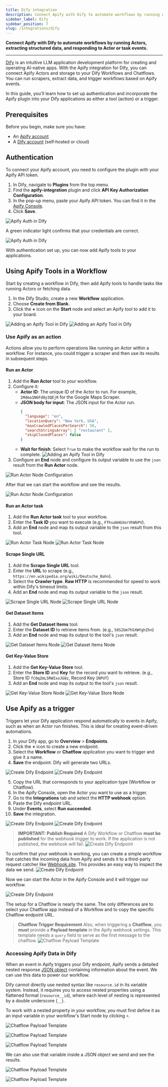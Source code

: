 ```yaml
---
title: Dify integration
description: Connect Apify with Dify to automate workflows by running Actors, extracting data, and responding to Apify events.
sidebar_label: Dify
sidebar_position: 7
slug: /integrations/dify
---
```


**Connect Apify with Dify to automate workflows by running Actors, extracting structured data, and responding to Actor or task events.**

---

[Dify](https://dify.ai/) is an intuitive LLM application development platform for creating and operating AI-native apps. With the Apify integration for Dify, you can connect Apify Actors and storage to your Dify Workflows and Chatflows. You can run scrapers, extract data, and trigger workflows based on Apify events.

In this guide, you'll learn how to set up authentication and incorporate the Apify plugin into your Dify applications as either a tool (action) or a trigger.

## Prerequisites

Before you begin, make sure you have:

- An [Apify account](https://console.apify.com/)
- A [Dify account](https://dify.ai/) (self‑hosted or cloud)

## Authentication

To connect your Apify account, you need to configure the plugin with your Apify API token.

1. In Dify, navigate to **Plugins** from the top menu.
2. Find the **apify-integration** plugin and click **API Key Authorization Configuration**.
3. In the pop-up menu, paste your Apify API token. You can find it in the [Apify Console](https://console.apify.com/settings/integrations).
4. Click **Save**.

![Apify Auth in Dify](../images/dify-connection-popup.png)

A green indicator light confirms that your credentials are correct.

![Apify Auth in Dify](../images/dify-connection-success.png)

With authentication set up, you can now add Apify tools to your applications.

## Using Apify Tools in a Workflow

Start by creating a workflow in Dify, then add Apify tools to handle tasks like running Actors or fetching data.

1. In the Dify Studio, create a new **Workflow** application.
2. Choose **Create from Blank**.
3. Click the **+** icon on the **Start** node and select an Apify tool to add it to your board.

![Adding an Apify Tool in Dify](../images/dify-workflow-create.png)
![Adding an Apify Tool in Dify](../images/dify-workflow-start.png)

### Use Apify as an action

Actions allow you to perform operations like running an Actor within a workflow. For instance, you could trigger a scraper and then use its results in subsequent steps.

#### Run an Actor

1. Add the **Run Actor** tool to your workflow.
2. Configure it:
    - **Actor ID**: The unique ID of the Actor to run. For example, `2Mdma1N6Fd0y3QEjR` for the Google Maps Scraper.
    - **JSON body for input**: The JSON input for the Actor run.
      ```json
      {
        "language": "en",
        "locationQuery": "New York, USA",
        "maxCrawledPlacesPerSearch": 50,
        "searchStringsArray": [ "restaurant" ],
        "skipClosedPlaces": false
      }
      ```
    - **Wait for finish**: Select `True` to make the workflow wait for the run to complete.
![Adding an Apify Tool in Dify](../images/dify-configure-actor-run.png)
3. Configure an **End** node and configure its output variable to use the `json` result from the **Run Actor** node.

![Run Actor Node Configuration](../images/dify-configure-end-node.png)

After that we can start the workflow and see the results.

![Run Actor Node Configuration](../images/dify-ready-actor-flow.png)

#### Run an Actor task

1. Add the **Run Actor task** tool to your workflow.
2. Enter the **Task ID** you want to execute (e.g., `FThsabHGXorVhWbPV`).
3. Add an **End** node and map its output variable to the `json` result from this tool.

![Run Actor Task Node](../images/dify-task-input.png)
![Run Actor Task Node](../images/dify-task-succeded.png)

#### Scrape Single URL

1. Add the **Scrape Single URL** tool.
2. Enter the **URL** to scrape (e.g., `https://en.wikipedia.org/wiki/Deutsche_Bahn`).
3. Select the **Crawler type**. **Raw HTTP** is recommended for speed to work within Dify's timeout limits.
4. Add an **End** node and map its output variable to the `json` result.

![Scrape Single URL Node](../images/dify-scrape-input.png)
![Scrape Single URL Node](../images/dify-scrape-succeded.png)

#### Get Dataset Items

1. Add the **Get Dataset Items** tool.
2. Enter the **Dataset ID** to retrieve items from. (e.g., `58S2Um7hSXWYghZhn`)
3. Add an **End** node and map its output to the tool's `json` result.

![Get Dataset Items Node](../images/dify-dataset-input.png)
![Get Dataset Items Node](../images/dify-dataset-succeded.png)

#### Get Key-Value Store

1. Add the **Get Key-Value Store** tool.
2. Enter the **Store ID** and **Key** for the record you want to retrieve. (e.g., Store ID `fC0qZmL5RWIxoJG8z`, Record Key `INPUT`)
3. Add an **End** node and map its output to the tool's `json` result.

![Get Key-Value Store Node](../images/dify-dataset-input.png)
![Get Key-Value Store Node](../images/dify-dataset-succeded.png)

## Use Apify as a trigger

Triggers let your Dify application respond automatically to events in Apify, such as when an Actor run finishes. This is ideal for creating event-driven automations.

1. In your Dify app, go to **Overview** > **Endpoints**.
2. Click the **+** icon to create a new endpoint.
3. Select the **Workflow** or **Chatflow** application you want to trigger and give it a name.
4. **Save** the endpoint. Dify will generate two URLs.

![Create Dify Endpoint](../images/dify-workflow-input.png)
![Create Dify Endpoint](../images/dify-trigger-url.png)

5. Copy the URL that corresponds to your application type (Workflow or Chatflow).
6. In the Apify Console, open the Actor you want to use as a trigger.
7. Go to the **Integrations** tab and select the **HTTP webhook** option.
8. Paste the Dify endpoint URL.
9. Under **Events**, select **Run succeeded**.
10. **Save** the integration.

![Create Dify Endpoint](../images/dify-trigger-webhook.png)
![Create Dify Endpoint](../images/dify-trigger-apify-console.png)

> **IMPORTANT: Publish Required**
> A Dify Workflow or Chatflow **must be published** for the webhook trigger to work. If the application is not published, the webhook will fail.
> ![Create Dify Endpoint](../images/dify-workflow-publish.png)

To confirm that your webhook is working, you can create a simple workflow that catches the incoming data from Apify and sends it to a third-party request catcher like [Webhook.site](https://webhook.site/). This provides an easy way to inspect the data we send.
![Create Dify Endpoint](../images/dify-trigger-workflow.png)

Now we can start the Actor in the Apify Console and it will trigger our workflow.

![Create Dify Endpoint](../images/dify-trigger-succeded.png)

The setup for a Chatflow is nearly the same. The only differences are to select your Chatflow app instead of a Workflow and to copy the specific Chatflow endpoint URL.

> **Chatflow Trigger Requirement**
> Also, when triggering a **Chatflow**, you **must** provide a **Payload template** in the Apify webhook settings. This template needs a `query` field to serve as the first message to the chatflow.
> ![Chatflow Payload Template](../images/dify-trigger-query.png)

### Accessing Apify Data in Dify
When an event in Apify triggers your Dify endpoint, Apify sends a detailed nested response [JSON object](https://docs.apify.com/api/v2/act-runs-post#responses) containing information about the event. We can use this data to power our workflow.

Dify cannot directly use nested syntax like `resource.id` in its variable system. Instead, it requires you to access nested properties using a flattened format (`resource__id`), where each level of nesting is represented by a double underscore (`__`).

To work with a nested property in your workflow, you must first define it as an input variable in your workflow's Start node by clicking `+`.

![Chatflow Payload Template](../images/dify-workflow-input-variable.png)

![Chatflow Payload Template](../images/dify-define-input-variable.png)

![Chatflow Payload Template](../images/dify-workflow-with-input-variable.png)

We can also use that variable inside a JSON object we send and see the results.

![Chatflow Payload Template](../images/dify-input-variable-webhook.png)

![Chatflow Payload Template](../images/dify-input-variable-webhook-succeded.png)
